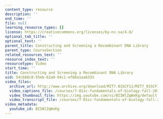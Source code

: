```yaml
---
content_type: resource
description: ''
end_time: ''
file: null
learning_resource_types: []
license: https://creativecommons.org/licenses/by-nc-sa/4.0/
optional_tab_title: ''
optional_text: ''
parent_title: Constructing and Screening a Recombinant DNA Library
parent_type: CourseSection
related_resources_text: ''
resource_index_text: ''
resourcetype: Video
start_time: ''
title: Constructing and Screening a Recombinant DNA Library
uid: 54cb88c8-55eb-62a8-94c1-ef68a1aa6333
video_files:
  archive_url: http://www.archive.org/download/MIT7.01SCF11/MIT7_01SCF11_track25_300k.mp4
  video_captions_file: /courses/7-01sc-fundamentals-of-biology-fall-2011/931a001219b45b4fb713e31b6bed86ac_BIIWlZqWxKg.vtt
  video_thumbnail_file: https://img.youtube.com/vi/BIIWlZqWxKg/default.jpg
  video_transcript_file: /courses/7-01sc-fundamentals-of-biology-fall-2011/2882220acf0fc511cd231076060646a7_BIIWlZqWxKg.pdf
video_metadata:
  youtube_id: BIIWlZqWxKg
---
```

